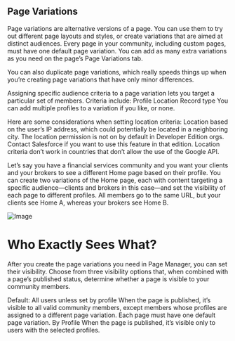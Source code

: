 ## Page Variations

Page variations are alternative versions of a page. You can use them to try out different page layouts and styles, or create variations that are aimed at distinct audiences. Every page in your community, including custom pages, must have one default page variation. You can add as many extra variations as you need on the page’s Page Variations tab.

You can also duplicate page variations, which really speeds things up when you’re creating page variations that have only minor differences.

Assigning specific audience criteria to a page variation lets you target a particular set of members. Criteria include:
Profile
Location
Record type
You can add multiple profiles to a variation if you like, or none.

Here are some considerations when setting location criteria:
Location based on the user’s IP address, which could potentially be located in a neighboring city.
The location permission is not on by default in Developer Edition orgs. Contact Salesforce if you want to use this feature in that edition.
Location criteria don’t work in countries that don’t allow the use of the Google API.

Let’s say you have a financial services community and you want your clients and your brokers to see a different Home page based on their profile. You can create two variations of the Home page, each with content targeting a specific audience—clients and brokers in this case—and set the visibility of each page to different profiles. All members go to the same URL, but your clients see Home A, whereas your brokers see Home B.

![Image](src)

# Who Exactly Sees What?
After you create the page variations you need in Page Manager, you can set their visibility. Choose from three visibility options that, when combined with a page’s published status, determine whether a page is visible to your community members.

Default: All users unless set by profile
When the page is published, it’s visible to all valid community members, except members whose profiles are assigned to a different page variation. Each page must have one default page variation.
By Profile
When the page is published, it’s visible only to users with the selected profiles.
